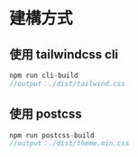 # 建構方式

## 使用 tailwindcss cli

```js
npm run cli-build
//output：./dist/tailwind.css
```

## 使用 postcss

```js
npm run postcss-build
//output：./dist/theme.min.css
```
